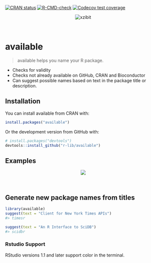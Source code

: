 
<!-- README.md is generated from README.Rmd. Please edit that file -->
<!-- badges: start -->

[![CRAN
status](http://www.r-pkg.org/badges/version/available)](https://cran.r-project.org/package=available)
[![R-CMD-check](https://github.com/r-lib/available/actions/workflows/R-CMD-check.yaml/badge.svg)](https://github.com/r-lib/available/actions/workflows/R-CMD-check.yaml)
[![Codecov test
coverage](https://codecov.io/gh/r-lib/available/branch/main/graph/badge.svg)](https://app.codecov.io/gh/r-lib/available?branch=main)
<!-- badges: end -->

<p align="center">
<img src="http://i.imgur.com/1KZn3Z5.jpg" alt="xzibit">
</p>

 

# available

> available helps you name your R package.

- Checks for validity
- Checks not already available on GitHub, CRAN and Bioconductor
- Can suggest possible names based on text in the package title or
  description.

## Installation

You can install available from CRAN with:

``` r
install.packages("available")
```

Or the development version from GitHub with:

``` r
# install.packages("devtools")
devtools::install_github("r-lib/available")
```

## Examples

<p align="center">
<img src="http://i.imgur.com/tA1VdaH.png">
</p>

 

## Generate new package names from titles

``` r
library(available)
suggest(text = "Client for New York Times APIs")
#> timesr

suggest(text = "An R Interface to SciDB")
#> scidbr
```

### Rstudio Support

RStudio versions 1.1 and later support color in the terminal.
